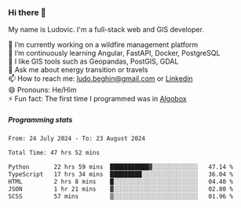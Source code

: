 ### Hi there 👋

My name is Ludovic. I'm a full-stack web and GIS developer.

 🔭 I’m currently working on a wildfire management platform<br/>
 🌱 I’m continuously learning Angular, FastAPI, Docker, PostgreSQL<br/>
 👯 I like GIS tools such as Geopandas, PostGIS, GDAL<br/>
 💬 Ask me about energy transition or travels<br/>
 📫 How to reach me: ludo.beghin@gmail.com or [Linkedin](https://www.linkedin.com/in/ludovic-beghin/)<br/>
 😄 Pronouns: He/Him<br/>
 ⚡ Fun fact: The first time I programmed was in [Algobox](https://fr.wikipedia.org/wiki/Algobox)<br/>

##### Programming stats
<!--START_SECTION:waka-->

```txt
From: 24 July 2024 - To: 23 August 2024

Total Time: 47 hrs 52 mins

Python       22 hrs 59 mins  ███████████▓░░░░░░░░░░░░░   47.14 %
TypeScript   17 hrs 34 mins  █████████░░░░░░░░░░░░░░░░   36.04 %
HTML         2 hrs 8 mins    █░░░░░░░░░░░░░░░░░░░░░░░░   04.40 %
JSON         1 hr 21 mins    ▓░░░░░░░░░░░░░░░░░░░░░░░░   02.80 %
SCSS         57 mins         ▒░░░░░░░░░░░░░░░░░░░░░░░░   01.96 %
```

<!--END_SECTION:waka-->

